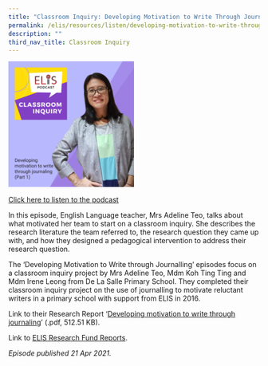 ```yaml
---
title: "Classroom Inquiry: Developing Motivation to Write Through Journaling (Part 1)"
permalink: /elis/resources/listen/developing-motivation-to-write-through-journaling-part-1/
description: ""
third_nav_title: Classroom Inquiry
---
```

<img src="/images/adeline-1.png" style="width:50%">
		 
<a href="https://open.spotify.com/episode/6edaNvdQA170retrcpwTqd">Click here to listen to the podcast</a>

In this episode, English Language teacher, Mrs Adeline Teo, talks about what motivated her team to start on a classroom inquiry. She describes the research literature the team referred to, the research question they came up with, and how they designed a pedagogical intervention to address their research question.

The ‘Developing Motivation to Write through Journalling’ episodes focus on a classroom inquiry project by Mrs Adeline Teo, Mdm Koh Ting Ting and Mdm Irene Leong from De La Salle Primary School. They completed their classroom inquiry project on the use of journalling to motivate reluctant writers in a primary school with support from ELIS in 2016.  
  
Link to their Research Report ‘[Developing motivation to write through journaling](/files/de-la-salle-primary-school-final-report.pdf)’ (.pdf, 512.51 KB).&nbsp;  
  
Link to&nbsp;[ELIS Research Fund Reports](https://elis/resources/read/elis-research-fund-reports).

<em>Episode published 21 Apr 2021.</em>